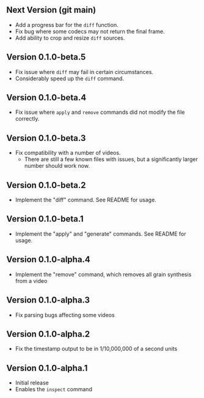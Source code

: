 ## Next Version (git main)

- Add a progress bar for the `diff` function.
- Fix bug where some codecs may not return the final frame.
- Add ability to crop and resize `diff` sources.

## Version 0.1.0-beta.5

- Fix issue where `diff` may fail in certain circumstances.
- Considerably speed up the `diff` command.

## Version 0.1.0-beta.4

- Fix issue where `apply` and `remove` commands did not modify the file correctly.

## Version 0.1.0-beta.3

- Fix compatibility with a number of videos.
  - There are still a few known files with issues, but a significantly larger number should work now.

## Version 0.1.0-beta.2

- Implement the "diff" command. See README for usage.

## Version 0.1.0-beta.1

- Implement the "apply" and "generate" commands. See README for usage.

## Version 0.1.0-alpha.4

- Implement the "remove" command, which removes all grain synthesis from a video

## Version 0.1.0-alpha.3

- Fix parsing bugs affecting some videos

## Version 0.1.0-alpha.2

- Fix the timestamp output to be in 1/10,000,000 of a second units

## Version 0.1.0-alpha.1

- Initial release
- Enables the `inspect` command

